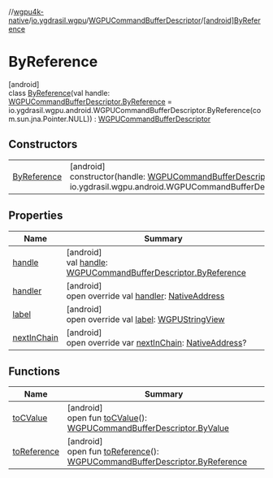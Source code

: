 //[wgpu4k-native](../../../../index.md)/[io.ygdrasil.wgpu](../../index.md)/[WGPUCommandBufferDescriptor](../index.md)/[[android]ByReference](index.md)

# ByReference

[android]\
class [ByReference](index.md)(val handle: [WGPUCommandBufferDescriptor.ByReference](../../../io.ygdrasil.wgpu.android/-w-g-p-u-command-buffer-descriptor/-by-reference/index.md) = io.ygdrasil.wgpu.android.WGPUCommandBufferDescriptor.ByReference(com.sun.jna.Pointer.NULL)) : [WGPUCommandBufferDescriptor](../index.md)

## Constructors

| | |
|---|---|
| [ByReference](-by-reference.md) | [android]<br>constructor(handle: [WGPUCommandBufferDescriptor.ByReference](../../../io.ygdrasil.wgpu.android/-w-g-p-u-command-buffer-descriptor/-by-reference/index.md) = io.ygdrasil.wgpu.android.WGPUCommandBufferDescriptor.ByReference(com.sun.jna.Pointer.NULL)) |

## Properties

| Name | Summary |
|---|---|
| [handle](handle.md) | [android]<br>val [handle](handle.md): [WGPUCommandBufferDescriptor.ByReference](../../../io.ygdrasil.wgpu.android/-w-g-p-u-command-buffer-descriptor/-by-reference/index.md) |
| [handler](handler.md) | [android]<br>open override val [handler](handler.md): [NativeAddress](../../../ffi/-native-address/index.md) |
| [label](label.md) | [android]<br>open override val [label](label.md): [WGPUStringView](../../-w-g-p-u-string-view/index.md) |
| [nextInChain](next-in-chain.md) | [android]<br>open override var [nextInChain](next-in-chain.md): [NativeAddress](../../../ffi/-native-address/index.md)? |

## Functions

| Name | Summary |
|---|---|
| [toCValue](../[android]to-c-value.md) | [android]<br>open fun [toCValue](../[android]to-c-value.md)(): [WGPUCommandBufferDescriptor.ByValue](../../../io.ygdrasil.wgpu.android/-w-g-p-u-command-buffer-descriptor/-by-value/index.md) |
| [toReference](../to-reference.md) | [android]<br>open fun [toReference](../to-reference.md)(): [WGPUCommandBufferDescriptor.ByReference](../../../io.ygdrasil.wgpu.android/-w-g-p-u-command-buffer-descriptor/-by-reference/index.md) |